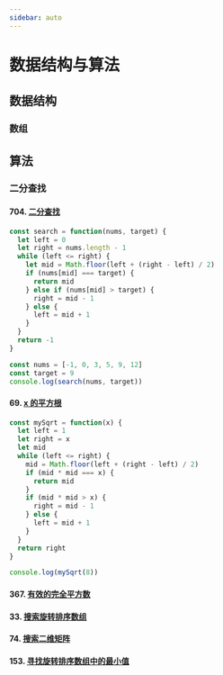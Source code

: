 ```yaml
---
sidebar: auto
---
```


# 数据结构与算法

## 数据结构

### 数组

## 算法

### 二分查找

#### 704. [二分查找](https://leetcode-cn.com/problems/binary-search)

```js
const search = function(nums, target) {
  let left = 0
  let right = nums.length - 1
  while (left <= right) {
    let mid = Math.floor(left + (right - left) / 2)
    if (nums[mid] === target) {
      return mid
    } else if (nums[mid] > target) {
      right = mid - 1
    } else {
      left = mid + 1
    }
  }
  return -1
}

const nums = [-1, 0, 3, 5, 9, 12]
const target = 9
console.log(search(nums, target))
```

#### 69. [x 的平方根](https://leetcode-cn.com/problems/sqrtx)

```js
const mySqrt = function(x) {
  let left = 1
  let right = x
  let mid
  while (left <= right) {
    mid = Math.floor(left + (right - left) / 2)
    if (mid * mid === x) {
      return mid
    }
    if (mid * mid > x) {
      right = mid - 1
    } else {
      left = mid + 1
    }
  }
  return right
}

console.log(mySqrt(8))
```

#### 367. [有效的完全平方数](https://leetcode-cn.com/problems/valid-perfect-square)

#### 33. [搜索旋转排序数组](https://leetcode-cn.com/problems/search-in-rotated-sorted-array)

#### 74. [搜索二维矩阵](https://leetcode-cn.com/problems/search-a-2d-matrix)

#### 153. [寻找旋转排序数组中的最小值](https://leetcode-cn.com/problems/find-minimum-in-rotated-sorted-array)
